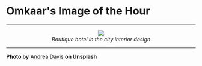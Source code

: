 # Omkaar's Image of the Hour

---

<div align="center">

<a href="https://unsplash.com/photos/a-modern-kitchen-opens-to-a-bedroom-M-UDGT4GWCs">
  <img src="https://images.unsplash.com/photo-1754071257688-c1d1c7e809c9?crop=entropy&cs=tinysrgb&fit=max&fm=jpg&ixid=M3w3NjA2Nzh8MHwxfHJhbmRvbXx8fHx8fHx8fDE3NTUxMDQ0MDB8&ixlib=rb-4.1.0&q=80&w=1080" style="max-width:100%; height:auto;">
</a>

<br>
<i>Boutique hotel in the city interior design</i>

</div>

---

**Photo by** [Andrea Davis](https://unsplash.com/@andreaedavis) **on Unsplash**
